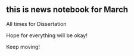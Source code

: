 ## this is news notebook for March

All times for Dissertation

Hope for everything will be okay!

Keep moving!
